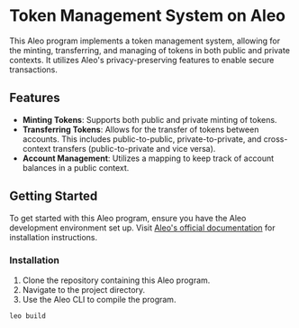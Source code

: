 # Token Management System on Aleo

This Aleo program implements a token management system, allowing for the minting, transferring, and managing of tokens in both public and private contexts. It utilizes Aleo's privacy-preserving features to enable secure transactions.

## Features

- **Minting Tokens**: Supports both public and private minting of tokens.
- **Transferring Tokens**: Allows for the transfer of tokens between accounts. This includes public-to-public, private-to-private, and cross-context transfers (public-to-private and vice versa).
- **Account Management**: Utilizes a mapping to keep track of account balances in a public context.

## Getting Started

To get started with this Aleo program, ensure you have the Aleo development environment set up. Visit [Aleo's official documentation](https://developer.aleo.org/aleo/getting_started/installation) for installation instructions.

### Installation

1. Clone the repository containing this Aleo program.
2. Navigate to the project directory.
3. Use the Aleo CLI to compile the program.

```bash
leo build


